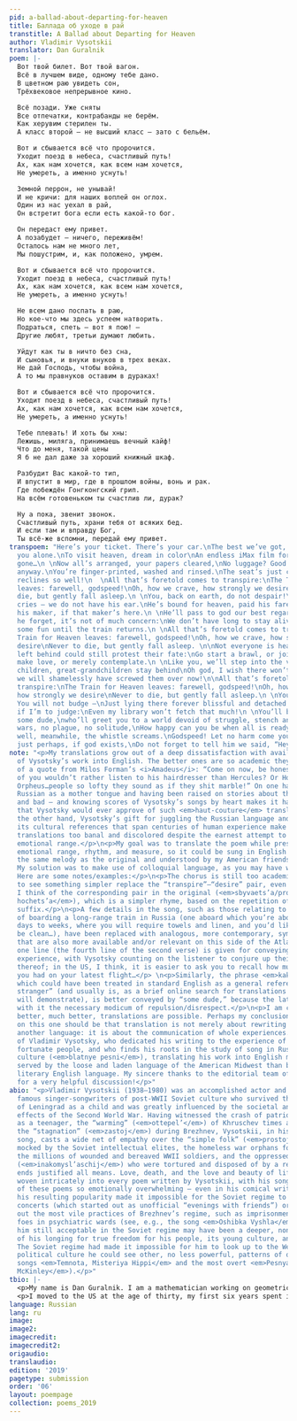 ```yaml
---
pid: a-ballad-about-departing-for-heaven
title: Баллада об уходе в рай
transtitle: A Ballad about Departing for Heaven
author: Vladimir Vysotskii
translator: Dan Guralnik
poem: |-
  Вот твой билет. Вот твой вагон.
  Всё в лучшем виде, одному тебе дано.
  В цветном раю увидеть сон,
  Трёхвековое непрерывное кино.

  Всё позади. Уже сняты
  Все отпечатки, контрабанды не берём.
  Как херувим стерилен ты.
  А класс второй — не высший класс — зато с бельём.

  Вот и сбывается всё что пророчится.
  Уходит поезд в небеса, счастливый путь!
  Ах, как нам хочется, как всем нам хочется,
  Не умереть, а именно уснуть!

  Земной перрон, не унывай!
  И не кричи: для наших воплей он оглох.
  Один из нас уехал в рай,
  Он встретит бога если есть какой-то бог.

  Он передаст ему привет.
  А позабудет — ничего, переживём!
  Осталось нам не много лет,
  Мы пошустрим, и, как положено, умрем.

  Вот и сбывается всё что пророчится.
  Уходит поезд в небеса, счастливый путь!
  Ах, как нам хочется, как всем нам хочется,
  Не умереть, а именно уснуть!

  Не всем дано поспать в раю,
  Но кое-что мы здесь успеем натворить.
  Подраться, спеть — вот я пою! —
  Другие любят, третьи думают любить.

  Уйдут как ты в ничто без сна,
  И сыновья, и внуки внуков в трех веках.
  Не дай Господь, чтобы война,
  А то мы правнуков оставим в дураках!

  Вот и сбывается всё что пророчится.
  Уходит поезд в небеса, счастливый путь!
  Ах, как нам хочется, как всем нам хочется,
  Не умереть, а именно уснуть!

  Тебе плевать! И хоть бы хны:
  Лежишь, миляга, принимаешь вечный кайф!
  Что до меня, такой цены
  Я б не дал даже за хороший книжный шкаф.

  Разбудит Вас какой-то тип,
  И впустит в мир, где в прошлом войны, вонь и рак.
  Где побеждён Гонгконгский грип.
  На всём готовеньком ты счастлив ли, дурак?

  Ну а пока, звенит звонок.
  Счастливый путь, храни тебя от всяких бед.
  И если там и вправду Бог,
  Ты всё-же вспомни, передай ему привет.
transpoem: "Here’s your ticket. There’s your car.\nThe best we’ve got, it’s all for
  you alone.\nTo visit heaven, dream in color\nAn endless iMax film for when you’re
  gone…\n \nNow all’s arranged, your papers cleared,\nNo luggage? Good! We take none
  anyway.\nYou’re finger-printed, washed and rinsed.\nThe seat’s just coach, but it
  reclines so well!\n  \nAll that’s foretold comes to transpire:\nThe Train for Heaven
  leaves: farewell, godspeed!\nOh, how we crave, how strongly we desire\nNever to
  die, but gently fall asleep.\n \nYou, back on earth, do not despair!\nAnd save your
  cries — we do not have his ear.\nHe’s bound for heaven, paid his fare,\nHe’ll meet
  his maker, if that maker’s here.\n \nHe’ll pass to god our best regards;\nShould
  he forget, it’s not of much concern:\nWe don’t have long to stay alive;\nWe'll have
  some fun until the train returns.\n \nAll that’s foretold comes to transpire:\nThe
  Train for Heaven leaves: farewell, godspeed!\nOh, how we crave, how strongly we
  desire\nNever to die, but gently fall asleep. \n\nNot everyone is heaven-bound.\nThose
  left behind could still protest their fate:\nGo start a brawl, or join my song,\nPerhaps
  make love, or merely contemplate.\n \nLike you, we’ll step into the void,\nAs our
  children, great-grandchildren stay behind\nOh god, I wish there won’t be wars\nOr
  we will shamelessly have screwed them over now!\n\nAll that’s foretold comes to
  transpire:\nThe Train for Heaven leaves: farewell, godspeed!\nOh, how we crave,
  how strongly we desire\nNever to die, but gently fall asleep.\n \nYou do not care!
  You will not budge –\nJust lying there forever blissful and detached.\nYou’ve overpaid,
  if I’m to judge:\nEven my library won’t fetch that much!\n \nYou’ll be awoken by
  some dude,\nwho’ll greet you to a world devoid of struggle, stench and dread. \nNo
  wars, no plague, no solitude,\nHow happy can you be when all is ready-made?\n\nAh
  well, meanwhile, the whistle screams.\nGodspeed! Let no harm come your way.\nAnd,
  just perhaps, if god exists,\nDo not forget to tell him we said, “Hey!”"
note: "<p>My translations grow out of a deep dissatisfaction with available translations
  of Vysotsky’s work into English. The better ones are so academic they remind me
  of a quote from Milos Forman’s <i>Amadeus</i>: “Come on now, be honest! Which one
  of you wouldn’t rather listen to his hairdresser than Hercules? Or Horatius, or
  Orpheus…people so lofty they sound as if they shit marble!” On one hand, knowing
  Russian as a mother tongue and having been raised on stories about the USSR — good
  and bad — and knowing scores of Vysotsky’s songs by heart makes it hard to believe
  that Vysotsky would ever approve of such <em>haut-couture</em> translations. On
  the other hand, Vysotsky’s gift for juggling the Russian language and harnessing
  its cultural references that span centuries of human experience make most fan-made
  translations too banal and discolored despite the earnest attempt to convey his
  emotional range.</p>\n<p>My goal was to translate the poem while preserving its
  emotional range, rhythm, and measure, so it could be sung in English as a song to
  the same melody as the original and understood by my American friends and family.
  My solution was to make use of colloquial language, as you may have well noticed.
  Here are some notes/examples:</p>\n<p>The chorus is still too academic. I’d love
  to see something simpler replace the “transpire”–“desire” pair, even more so when
  I think of the corresponding pair in the original (<em>sbyvaets’a/prorochits’a –
  hochets’a</em>), which is a simpler rhyme, based on the repetition of a ubiquitous
  suffix.</p>\n<p>A few details in the song, such as those relating to the experience
  of boarding a long-range train in Russia (one aboard which you’re about to spend
  days to weeks, where you will require towels and linen, and you’d like those to
  be clean…), have been replaced with analogous, more contemporary, symbols of comfort
  that are also more available and/or relevant on this side of the Atlantic. Just
  one line (the fourth line of the second verse) is given for conveying the train
  experience, with Vysotsky counting on the listener to conjure up their own memories
  thereof; in the US, I think, it is easier to ask you to recall how much leg room
  you had on your latest flight…</p> \n<p>Similarly, the phrase <em>kakoj-to tip</em>,
  which could have been treated in standard English as a general reference to “some
  stranger” (and usually is, as a brief online search for translations of this song
  will demonstrate), is better conveyed by “some dude,” because the latter does carry
  with it the necessary modicum of repulsion/disrespect.</p>\n<p>I am certain that
  better, much better, translations are possible. Perhaps my conclusion from working
  on this one should be that translation is not merely about rewriting sentences in
  another language: it is about the communication of whole experiences. In the case
  of Vladimir Vysotsky, who dedicated his writing to the experience of life by less
  fortunate people, and who finds his roots in the study of song in Russian criminal
  culture (<em>blatnye pesni</em>), translating his work into English may be better
  served by the loose and laden language of the American Midwest than by the standard,
  literary English language. My sincere thanks to the editorial team of <em>DoubleSpeak</em>
  for a very helpful discussion!</p>"
abio: "<p>Vladimir Vysotskii (1938–1980) was an accomplished actor and one of the
  famous singer-songwriters of post-WWII Soviet culture who survived the blockade
  of Leningrad as a child and was greatly influenced by the societal and cultural
  effects of the Second World War. Having witnessed the crash of patriotic Stalinism
  as a teenager, the “warming” (<em>ottepel’</em>) of Khruschev times and finally,
  the “stagnation” (<em>zastoj</em>) during Brezhnev, Vysotskii, in his poetry and
  song, casts a wide net of empathy over the “simple folk” (<em>prostoj narod</em>)
  mocked by the Soviet intellectual elites, the homeless war orphans forced into crime,
  the millions of wounded and bereaved WWII soldiers, and the oppressed non-conformists
  (<em>inakomysl’aschij</em>) who were tortured and disposed of by a regime whose
  ends justified all means. Love, death, and the love and beauty of life are themes
  woven intricately into every poem written by Vysotskii, with his song renditions
  of these poems so emotionally overwhelming – even in his comical writing – that
  his resulting popularity made it impossible for the Soviet regime to suppress his
  concerts (which started out as unofficial “evenings with friends”) or even his calling
  out the most vile practices of Brezhnev’s regime, such as imprisonment of political
  foes in psychiatric wards (see, e.g., the song <em>Oshibka Vyshla</em>). What made
  him still acceptable in the Soviet regime may have been a deeper, non-trivial side
  of his longing for true freedom for his people, its young culture, and its ideals.
  The Soviet regime had made it impossible for him to look up to the West, in whose
  political culture he could see other, no less powerful, patterns of oppression (see
  songs <em>Temnota, Misteriya Hippi</em> and the most overt <em>Pesnya o mistere
  McKinley</em>).</p>"
tbio: |-
  <p>My name is Dan Guralnik. I am a mathematician working on geometric/topological methods for knowledge representation at Kod*Lab (Penn ESE) and am with Robert Ghrist’s group at the department of mathematics. I was born in Israel in 1975, raised by my Russian-Jewish parents, who introduced me to Vysotskii when I was about nine (or was it ten?) years old. He was a hero to them.</p>
  <p>I moved to the US at the age of thirty, my first six years spent in the “Bible Belt” (specifically Vanderbilt and the University of Oklahoma), where I learned many new things about English. This weekend is yet another anniversary of my dad’s passing (11/17/1939–10/20/2001) of lung cancer. Like every cool dude in his days (Vladimir Vysotskii included), Dad used to smoke a lot. The song I’ve attempted to translate here is the song I played for the small gathering at his funeral – a song celebrating life in what seems a singularly Russian way, painting heaven as the best of all worlds, save one: ours.</p>
language: Russian
lang: ru
image:
image2:
imagecredit:
imagecredit2:
origaudio:
translaudio:
edition: '2019'
pagetype: submission
order: '06'
layout: poempage
collection: poems_2019
---
```

